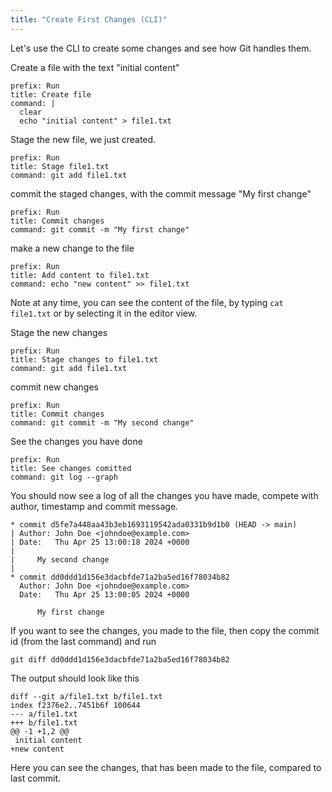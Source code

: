 ```yaml
---
title: "Create First Changes (CLI)"
---
```


Let's use the CLI to create some changes and see how Git handles them.

Create a file with the text "initial content"
```terminal:execute
prefix: Run
title: Create file
command: |
  clear
  echo "initial content" > file1.txt
```

Stage the new file, we just created.
```terminal:execute
prefix: Run
title: Stage file1.txt
command: git add file1.txt
```

commit the staged changes, with the commit message "My first change"
```terminal:execute
prefix: Run
title: Commit changes
command: git commit -m "My first change"
```

make a new change to the file
```terminal:execute
prefix: Run
title: Add content to file1.txt
command: echo "new content" >> file1.txt
```

Note at any time, you can see the content of the file, by typing `cat file1.txt` or by selecting it in the editor view.

Stage the new changes
```terminal:execute
prefix: Run
title: Stage changes to file1.txt
command: git add file1.txt
```

commit new changes
```terminal:execute
prefix: Run
title: Commit changes
command: git commit -m "My second change"
```

See the changes you have done
```terminal:execute
prefix: Run
title: See changes comitted
command: git log --graph
```

You should now see a log of all the changes you have made, compete with author, timestamp and commit message.
```
* commit d5fe7a448aa43b3eb1693119542ada0331b9d1b0 (HEAD -> main)
| Author: John Doe <johndoe@example.com>
| Date:   Thu Apr 25 13:00:18 2024 +0000
| 
|     My second change
| 
* commit dd0ddd1d156e3dacbfde71a2ba5ed16f78034b82
  Author: John Doe <johndoe@example.com>
  Date:   Thu Apr 25 13:00:05 2024 +0000
  
      My first change
```

If you want to see the changes, you made to the file, then copy the commit id (from the last command) and run
```
git diff dd0ddd1d156e3dacbfde71a2ba5ed16f78034b82
```
The output should look like this
```
diff --git a/file1.txt b/file1.txt
index f2376e2..7451b6f 100644
--- a/file1.txt
+++ b/file1.txt
@@ -1 +1,2 @@
 initial content
+new content
```


Here you can see the changes, that has been made to the file, compared to last commit.
